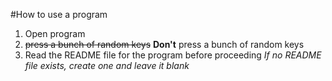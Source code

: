 #How to use a program
1. Open program
2. ~~press a bunch of random keys~~ **Don't** press a bunch of random keys
3. Read the README file for the program before proceeding
   *If no README file exists, create one and leave it blank*
